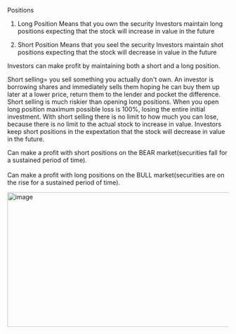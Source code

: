 Positions

1. Long Position
Means that you own the security
Investors maintain long positions expecting that the stock will increase in value in the future


2. Short Position
Means that you seel the security
Investors maintain shot positions expecting that the stock will decrease in value in the future


Investors can make profit by maintaining both a short and a long position. 

Short selling= you sell something you actually don't own. An investor is borrowing shares and immediately sells them hoping he can buy them up  later at a lower price, return them to the lender and pocket the difference. 
Short selling is much riskier than opening long positions. When you open long position maximum possible loss is 100%, losing the entire initial investment. With short selling there is no limit to how much you can lose, because there is no limit to the actual stock to increase in value.
Investors keep short positions in the expextation that the stock will decrease in value in the future.

Can make a profit with short positions on the BEAR market(securities fall for a sustained period of time).
<br></br>
Can make a profit with long positions on the BULL market(securities are on the rise for a sustained period of time).

<img width="870" height="307" alt="image" src="https://github.com/user-attachments/assets/531ca433-2b29-4a02-8af7-5fa4e6505fa7" />

 
